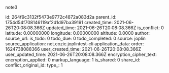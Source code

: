 note3

id: 264f9c3132f5473e9772c4872a083d2a
parent_id: 1754d54f708146119af2d1d97ba39191
created_time: 2021-06-26T20:08:08.366Z
updated_time: 2021-06-26T20:08:08.366Z
is_conflict: 0
latitude: 0.00000000
longitude: 0.00000000
altitude: 0.0000
author: 
source_url: 
is_todo: 0
todo_due: 0
todo_completed: 0
source: joplin
source_application: net.cozic.joplintest-cli
application_data: 
order: 1624738088366
user_created_time: 2021-06-26T20:08:08.366Z
user_updated_time: 2021-06-26T20:08:08.366Z
encryption_cipher_text: 
encryption_applied: 0
markup_language: 1
is_shared: 0
share_id: 
conflict_original_id: 
type_: 1